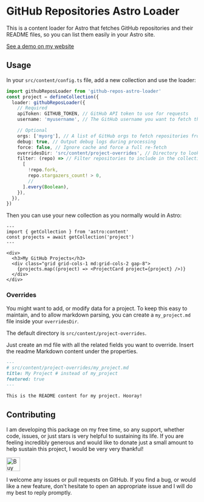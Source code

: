 # GitHub Repositories Astro Loader

This is a content loader for Astro that fetches GitHub repositories and their README files, so you
can list them easily in your Astro site.

[See a demo on my website](https://casraf.dev/projects)

## Usage

In your `src/content/config.ts` file, add a new collection and use the loader:

```ts
import githubReposLoader from 'github-repos-astro-loader'
const project = defineCollection({
  loader: githubReposLoader({
    // Required
    apiToken: GITHUB_TOKEN, // GitHub API token to use for requests
    username: 'myusername', // The GitHub username you want to fetch the repositories for

    // Optional
    orgs: ['myorg'], // A list of GitHub orgs to fetch repositories from
    debug: true, // Output debug logs during processing
    force: false, // Ignore cache and force a full re-fetch
    overridesDir: 'src/content/project-overrides', // Directory to look for overrides
    filter: (repo) => // Filter repositories to include in the collection
      [
        !repo.fork,
        repo.stargazers_count! > 0,
        //
      ].every(Boolean),
    }),
  }),
})
```

Then you can use your new collection as you normally would in Astro:

```astro
---
import { getCollection } from 'astro:content'
const projects = await getCollection('project')
---

<div>
  <h3>My GitHub Projects</h3>
  <div class="grid grid-cols-1 md:grid-cols-2 gap-8">
    {projects.map((project) => <ProjectCard project={project} />)}
  </div>
</div>
```

### Overrides

You might want to add, or modify data for a project. To keep this easy to maintain, and to allow
markdown parsing, you can create a `my_project.md` file inside your `overridesDir`.

The default directory is `src/content/project-overrides`.

Just create an md file with all the related fields you want to override. Insert the readme Markdown
content under the properties.

```md
---
# src/content/project-overrides/my_project.md
title: My Project # instead of my_project
featured: true
---

This is the README content for my project. Hooray!
```

## Contributing

I am developing this package on my free time, so any support, whether code, issues, or just stars is
very helpful to sustaining its life. If you are feeling incredibly generous and would like to donate
just a small amount to help sustain this project, I would be very very thankful!

<a href='https://ko-fi.com/casraf' target='_blank'>
  <img height='36' style='border:0px;height:36px;'
    src='https://cdn.ko-fi.com/cdn/kofi1.png?v=3'
    alt='Buy Me a Coffee at ko-fi.com' />
</a>

I welcome any issues or pull requests on GitHub. If you find a bug, or would like a new feature,
don't hesitate to open an appropriate issue and I will do my best to reply promptly.

